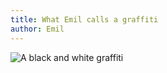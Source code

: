 ```yaml
---
title: What Emil calls a graffiti
author: Emil
---
```

![A black and white graffiti](/img/emil-drawing/IMG_0636.jpg)